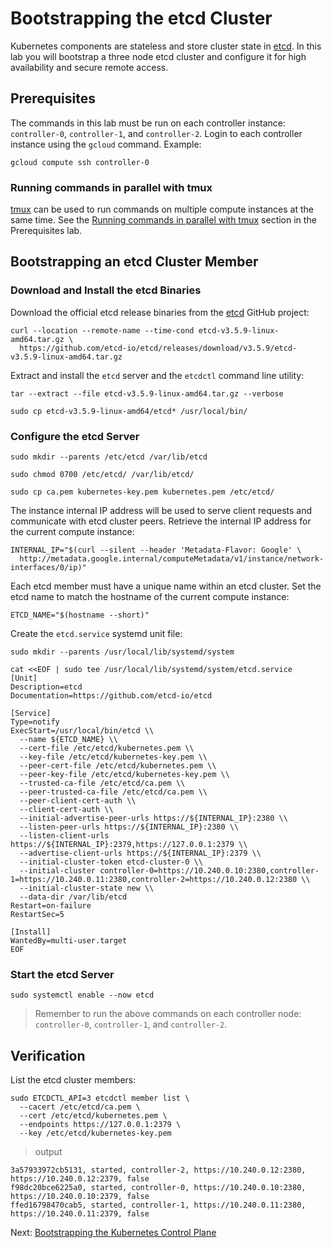 # Bootstrapping the etcd Cluster

Kubernetes components are stateless and store cluster state in [etcd](https://github.com/etcd-io/etcd). In this lab you will bootstrap a three node etcd cluster and configure it for high availability and secure remote access.

## Prerequisites

The commands in this lab must be run on each controller instance: `controller-0`, `controller-1`, and `controller-2`. Login to each controller instance using the `gcloud` command. Example:

```
gcloud compute ssh controller-0
```

### Running commands in parallel with tmux

[tmux](https://tmux.github.io/) can be used to run commands on multiple compute instances at the same time. See the [Running commands in parallel with tmux](./01-prerequisites.md#running-commands-in-parallel-with-tmux) section in the Prerequisites lab.

## Bootstrapping an etcd Cluster Member

### Download and Install the etcd Binaries

Download the official etcd release binaries from the [etcd](https://github.com/etcd-io/etcd) GitHub project:

```
curl --location --remote-name --time-cond etcd-v3.5.9-linux-amd64.tar.gz \
  https://github.com/etcd-io/etcd/releases/download/v3.5.9/etcd-v3.5.9-linux-amd64.tar.gz
```

Extract and install the `etcd` server and the `etcdctl` command line utility:

```
tar --extract --file etcd-v3.5.9-linux-amd64.tar.gz --verbose

sudo cp etcd-v3.5.9-linux-amd64/etcd* /usr/local/bin/
```

### Configure the etcd Server

```
sudo mkdir --parents /etc/etcd /var/lib/etcd

sudo chmod 0700 /etc/etcd/ /var/lib/etcd/

sudo cp ca.pem kubernetes-key.pem kubernetes.pem /etc/etcd/
```

The instance internal IP address will be used to serve client requests and communicate with etcd cluster peers. Retrieve the internal IP address for the current compute instance:

```
INTERNAL_IP="$(curl --silent --header 'Metadata-Flavor: Google' \
  http://metadata.google.internal/computeMetadata/v1/instance/network-interfaces/0/ip)"
```

Each etcd member must have a unique name within an etcd cluster. Set the etcd name to match the hostname of the current compute instance:

```
ETCD_NAME="$(hostname --short)"
```

Create the `etcd.service` systemd unit file:

```
sudo mkdir --parents /usr/local/lib/systemd/system

cat <<EOF | sudo tee /usr/local/lib/systemd/system/etcd.service
[Unit]
Description=etcd
Documentation=https://github.com/etcd-io/etcd

[Service]
Type=notify
ExecStart=/usr/local/bin/etcd \\
  --name ${ETCD_NAME} \\
  --cert-file /etc/etcd/kubernetes.pem \\
  --key-file /etc/etcd/kubernetes-key.pem \\
  --peer-cert-file /etc/etcd/kubernetes.pem \\
  --peer-key-file /etc/etcd/kubernetes-key.pem \\
  --trusted-ca-file /etc/etcd/ca.pem \\
  --peer-trusted-ca-file /etc/etcd/ca.pem \\
  --peer-client-cert-auth \\
  --client-cert-auth \\
  --initial-advertise-peer-urls https://${INTERNAL_IP}:2380 \\
  --listen-peer-urls https://${INTERNAL_IP}:2380 \\
  --listen-client-urls https://${INTERNAL_IP}:2379,https://127.0.0.1:2379 \\
  --advertise-client-urls https://${INTERNAL_IP}:2379 \\
  --initial-cluster-token etcd-cluster-0 \\
  --initial-cluster controller-0=https://10.240.0.10:2380,controller-1=https://10.240.0.11:2380,controller-2=https://10.240.0.12:2380 \\
  --initial-cluster-state new \\
  --data-dir /var/lib/etcd
Restart=on-failure
RestartSec=5

[Install]
WantedBy=multi-user.target
EOF
```

### Start the etcd Server

```
sudo systemctl enable --now etcd
```

> Remember to run the above commands on each controller node: `controller-0`, `controller-1`, and `controller-2`.

## Verification

List the etcd cluster members:

```
sudo ETCDCTL_API=3 etcdctl member list \
  --cacert /etc/etcd/ca.pem \
  --cert /etc/etcd/kubernetes.pem \
  --endpoints https://127.0.0.1:2379 \
  --key /etc/etcd/kubernetes-key.pem
```

> output

```
3a57933972cb5131, started, controller-2, https://10.240.0.12:2380, https://10.240.0.12:2379, false
f98dc20bce6225a0, started, controller-0, https://10.240.0.10:2380, https://10.240.0.10:2379, false
ffed16798470cab5, started, controller-1, https://10.240.0.11:2380, https://10.240.0.11:2379, false
```

Next: [Bootstrapping the Kubernetes Control Plane](./08-bootstrapping-kubernetes-controllers.md)
